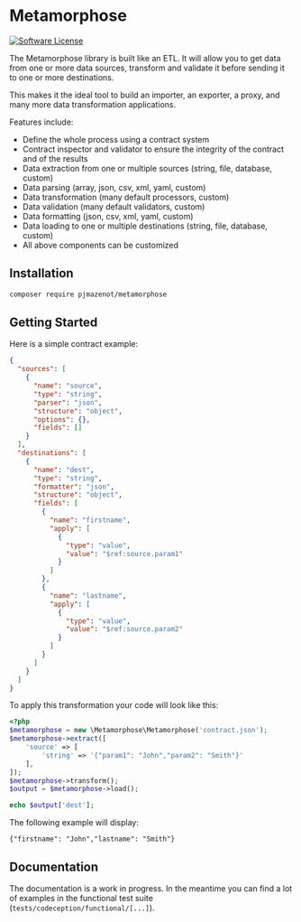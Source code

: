 # Metamorphose

[![Software License](https://img.shields.io/badge/license-MIT-blue.svg)](LICENSE)

The Metamorphose library is built like an ETL. It will allow you to get data from one or more data sources, transform and
validate it before sending it to one or more destinations.

This makes it the ideal tool to build an importer, an exporter, a proxy, and many more data transformation applications.

Features include:

* Define the whole process using a contract system
* Contract inspector and validator to ensure the integrity of the contract and of the results
* Data extraction from one or multiple sources (string, file, database, custom)
* Data parsing (array, json, csv, xml, yaml, custom)
* Data transformation (many default processors, custom)
* Data validation (many default validators, custom)
* Data formatting (json, csv, xml, yaml, custom)
* Data loading to one or multiple destinations (string, file, database, custom)
* All above components can be customized

## Installation

```bash
composer require pjmazenot/metamorphose
```

## Getting Started

Here is a simple contract example:

```json
{
  "sources": [
    {
      "name": "source",
      "type": "string",
      "parser": "json",
      "structure": "object",
      "options": {},
      "fields": []
    }
  ],
  "destinations": [
    {
      "name": "dest",
      "type": "string",
      "formatter": "json",
      "structure": "object",
      "fields": [
        {
          "name": "firstname",
          "apply": [
            {
              "type": "value",
              "value": "$ref:source.param1"
            }
          ]
        },
        {
          "name": "lastname",
          "apply": [
            {
              "type": "value",
              "value": "$ref:source.param2"
            }
          ]
        }
      ]
    }
  ]
}
```

To apply this transformation your code will look like this:

```php
<?php
$metamorphose = new \Metamorphose\Metamorphose('contract.json');
$metamorphose->extract([
    'source' => [
        'string' => '{"param1": "John","param2": "Smith"}'
    ],
]);
$metamorphose->transform();
$output = $metamorphose->load();

echo $output['dest'];
```

The following example will display:

```
{"firstname": "John","lastname": "Smith"}
```

## Documentation

The documentation is a work in progress. In the meantime you can find a lot of examples in the functional test suite
(`tests/codeception/functional/[...]`).
